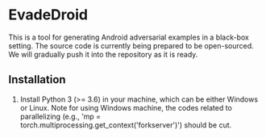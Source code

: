 # EvadeDroid
This is a tool for generating Android adversarial examples in a black-box setting. The source code is currently being prepared to be open-sourced. We will gradually push it into the repository as it is ready.

## Installation
1. Install Python 3 (>= 3.6) in your machine, which can be either Windows or Linux. Note for using Windows machine, the codes related to parallelizing (e.g., 'mp = torch.multiprocessing.get_context('forkserver')') should be cut. 
